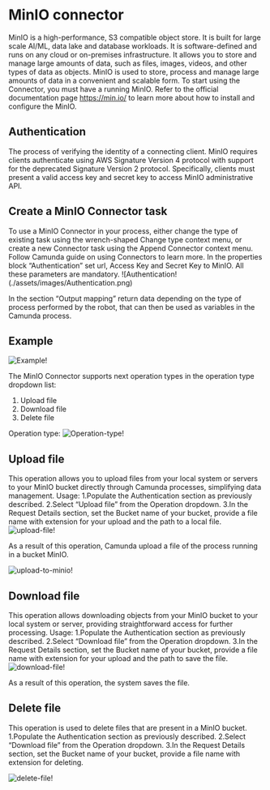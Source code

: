 # MinIO connector
MinIO is a high-performance, S3 compatible object store. It is built for
large scale AI/ML, data lake and database workloads. It is software-defined
and runs on any cloud or on-premises infrastructure. It allows you to store and manage large amounts of data, such as files, images, videos, and other types of data as objects. 
MinIO is used to store, process and manage large amounts of data in a convenient and scalable form.
To start using the Connector, you must have a running  MinIO. Refer to the official documentation page https://min.io/  to learn more about how to install and configure the MinIO.

## Authentication​

The process of verifying the identity of a connecting client. MinIO requires clients authenticate using AWS Signature Version 4 protocol with support for the deprecated Signature Version 2 protocol. Specifically, clients must present a valid access key and secret key to access MinIO administrative API.

## Create a  MinIO Connector task​

To use a MinIO Connector in your process, either change the type of existing task using the wrench-shaped Change type context menu, or create a new Connector task using the Append Connector context menu. Follow Camunda guide on using Connectors to learn more.
In the properties block “Authentication” set url, Access Key and Secret Key to MinIO.
All these parameters are mandatory. 
![Authentication!(./assets/images/Authentication.png)

In the section “Output mapping” return data depending on the type of process performed by the robot, that can then be used as variables in the Camunda process.


## Example
![Example!](./assets/images/Example.png)

The MinIO  Connector supports next operation types in the operation type dropdown list:
1. Upload file
2. Download file
3. Delete file

Operation type:
![Operation-type!](./assets/images/Operation-type.png)


## Upload file
This operation allows you to upload files from your local system or servers to your MinIO bucket directly through Camunda processes, simplifying data management. 
Usage:
1.Populate the  Authentication section as previously described.
2.Select “Upload file” from the Operation dropdown.
3.In the Request Details section, set the Bucket name of your bucket, provide a file name with extension for your upload and the path to a local file.
![upload-file!](./assets/images/upload-file.png)

As a result of this operation, Camunda upload a file of the process running in a bucket MinIO.

![upload-to-minio!](./assets/images/upload-to-minio.png)


## Download file
This operation allows downloading objects from your MinIO bucket to your local system or server, providing straightforward access for further processing. 
Usage:
1.Populate the  Authentication section as previously described.
2.Select “Download file” from the Operation dropdown.
3.In the Request Details section, set the Bucket name of your bucket, provide a file name with extension for your upload and the path to save the file.
![download-file!](./assets/images/download-file.png)

As a result of this operation, the system saves the file.


## Delete file

This operation is used to delete files that are present in a MinIO bucket. 
1.Populate the  Authentication section as previously described.
2.Select “Download file” from the Operation dropdown.
3.In the Request Details section, set the Bucket name of your bucket, provide a file name with extension for deleting.

![delete-file!](./assets/images/delete-file.png)
